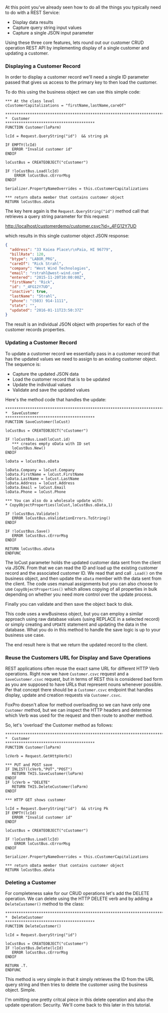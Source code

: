 ﻿At this point you've already seen how to do all the things you typically need to do with a REST Service:

* Display data results
* Capture query string input values
* Capture a single JSON input parameter


Using these three core features, lets round out our customer CRUD operation REST API by implementing display of a single customer and updating a customer.

### Displaying a Customer Record
In order to display a customer record we'll need a single ID parameter passed that gives us access to the primary key to then load the customer.

To do this using the business object we can use this simple code:

```foxpro
*** At the class level
cCustomerCapitalizations = "firstName,lastName,careOf"

************************************************************************
*  Customer
****************************************
FUNCTION Customer(loParm)

lcId = Request.QueryString("id")  && string pk

IF EMPTY(lcId)
   ERROR "Invalid customer id"
ENDIF

loCustBus = CREATEOBJECT("cCustomer")

IF !loCustBus.Load(lcId)
    ERROR loCustBus.cErrorMsg
ENDIF 

Serializer.PropertyNameOverrides = this.cCustomerCapitalizations

*** return oData member that contains customer object
RETURN loCustBus.oData
```

The key here again is the `Request.QueryString("id")` method call that retrieves a query string parameter for this request:

<a href="http://localhost/customerdemo/customer.csvc?id=_4FG12Y7UD" target="top">http://localhost/customerdemo/customer.csvc?id=_4FG12Y7UD</a>

which results in this single customer object JSON response:

```json
{
  "address": "33 Kaiea Place\r\nPaia, HI 96779",
  "billRate": 120,
  "btype": "LABOR_PRG",
  "careOf": "Rick Strahl",
  "company": "West Wind Technologies",
  "email": "rstrahl@west-wind.com",
  "entered": "2015-11-20T10:00:00Z",
  "firstName": "Rick",
  "id": "_4FG12Y7UD",
  "inactive": true,
  "lastName": "Strahl",
  "phone": "(503) 914-1111",
  "state": "",
  "updated": "2016-01-11T23:50:37Z"
}
```
The result is an individual JSON object with properties for each of the customer records properties.

### Updating a Customer Record
To update a customer record we essentially pass in a customer record that has the updated values we need to assign to an existing customer object. The sequence is:

* Capture the updated JSON data
* Load the customer record that is to be updated
* Update the individual values
* Validate and save the updated values 

Here's the method code that handles the update:

```foxpro
************************************************************************
*  SaveCustomer
****************************************
FUNCTION SaveCustomer(loCust)

loCustBus = CREATEOBJECT("cCustomer")

IF !loCustBus.Load(loCust.id)
   *** creates empty oData with ID set
   loCustBus.New()
ENDIF

loData = loCustBus.oData

loData.Company = loCust.Company
loData.FirstName = loCust.FirstName
loData.LastName = loCust.LastName
loData.Address = loCust.Address
loData.Email = loCust.Email
loData.Phone = loCust.Phone

*** You can also do a wholesale update with:
* CopyObjectProperties(loCust,loCustBus.oData,1)

IF !loCustBus.Validate()
   ERROR loCustBus.oValidationErrors.ToString()
ENDIF

IF !loCustBus.Save()
   ERROR loCustBus.cErrorMsg
ENDIF

RETURN loCustBus.oData   
ENDFUNC
```

The loCust parameter holds the updated customer data sent from the client via JSON. From that we can read the ID and load up the existing customer record and the associated customer ID. We read that and call `.Load()` on the business object, and then update the `oData` member with the data sent from the client. The code uses manual assignments but you can also choose to use `CopyObjectProperties()` which allows copying of all properties in bulk depending on whether you need more control over the update process.

Finally you can validate and then save the object back to disk. 

This code uses a wwBusiness object, but you can employ a similar approach using raw database values (using REPLACE in a selected record) or simply creating and `UPDATE` statement and updating the data in the database. What you do in this method to handle the save logic is up to your business use case.

The end result here is that we return the updated record to the client.

### Reuse the Customers URL for Display and Save Operations
REST applications often reuse the exact same URL for different HTTP Verb operations. Right now we have `Customer.csvc` request and a `SaveCustomer.csvc` request, but in terms of REST this is considered bad form as you are supposed to have URLs that represent nouns whenever possible. Per that concept there should be a `Customer.csvc` endpoint that handles display, update and creation requests via `Customer.csvc`.

FoxPro doesn't allow for method overloading so we can have only one `Customer` method, but we can inspect the HTTP headers and determine which Verb was used for the request and then route to another method.

So, let's 'overload' the Customer method as follows:

```foxpro
************************************************************************
*  Customer
****************************************
FUNCTION Customer(loParm)

lcVerb = Request.GetHttpVerb()

*** PUT and POST save
IF INLIST(lcVerb,"PUT","POST")
   RETURN THIS.SaveCustomer(loParm)
ENDIF   
IF lcVerb = "DELETE"
   RETURN THIS.DeleteCustomer(loParm)
ENDIF

*** HTTP GET shows customer

lcId = Request.QueryString("id")  && string Pk
IF EMPTY(lcId)
   ERROR "Invalid customer id"
ENDIF

loCustBus = CREATEOBJECT("cCustomer")

IF !loCustBus.Load(lcId)
    ERROR loCustBus.cErrorMsg
ENDIF 

Serializer.PropertyNameOverrides = this.cCustomerCapitalizations

*** return oData member that contains customer object
RETURN loCustBus.oData
```

### Deleting a Customer
For completeness sake for our CRUD operations let's add the DELETE operation. We can delete using the HTTP DELETE verb and by adding a `DeleteCustomer()` method to the class:

```foxpro
************************************************************************
*  DeleteCustomer
****************************************
FUNCTION DeleteCustomer()

lcId = Request.QueryString("id")

loCustBus = CREATEOBJECT("cCustomer")
IF !loCustBus.Delete(lcId)
   ERROR loCustBus.cErrorMsg
ENDIF

RETURN .T.
ENDFUNC
```

This method is very simple in that it simply retrieves the ID from the URL query string and then tries to delete the customer using the business object. Simple.

I'm omitting one pretty critcal piece in this delete operation and also the update operation: Security. We'll come back to this later in this tutorial.